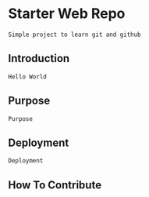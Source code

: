# Starter Web Repo
	Simple project to learn git and github
## Introduction
	Hello World
## Purpose
	
	Purpose
## Deployment
	Deployment
## How To Contribute